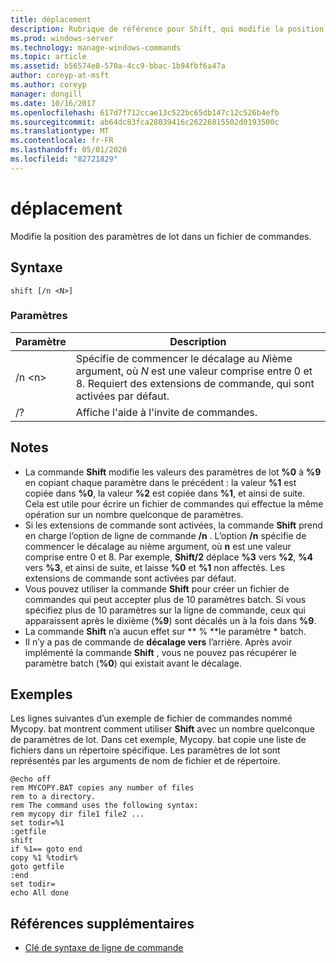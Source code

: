 ```yaml
---
title: déplacement
description: Rubrique de référence pour Shift, qui modifie la position des paramètres de lot dans un fichier de commandes.
ms.prod: windows-server
ms.technology: manage-windows-commands
ms.topic: article
ms.assetid: b56574e8-570a-4cc9-bbac-1b94fbf6a47a
author: coreyp-at-msft
ms.author: coreyp
manager: dongill
ms.date: 10/16/2017
ms.openlocfilehash: 617d7f712ccae13c522bc65db147c12c526b4efb
ms.sourcegitcommit: ab64dc83fca28039416c26226815502d0193500c
ms.translationtype: MT
ms.contentlocale: fr-FR
ms.lasthandoff: 05/01/2020
ms.locfileid: "82721829"
---
```

# <a name="shift"></a>déplacement

Modifie la position des paramètres de lot dans un fichier de commandes.



## <a name="syntax"></a>Syntaxe

```
shift [/n <N>]
```

### <a name="parameters"></a>Paramètres

|Paramètre|Description|
|---------|-----------|
|/n \<n>|Spécifie de commencer le décalage au *N*ième argument, où *N* est une valeur comprise entre 0 et 8. Requiert des extensions de commande, qui sont activées par défaut.|
|/?|Affiche l'aide à l'invite de commandes.|

## <a name="remarks"></a>Notes 

- La commande **Shift** modifie les valeurs des paramètres de lot **%0** à **%9** en copiant chaque paramètre dans le précédent : la valeur **%1** est copiée dans **%0**, la valeur **%2** est copiée dans **%1**, et ainsi de suite. Cela est utile pour écrire un fichier de commandes qui effectue la même opération sur un nombre quelconque de paramètres.
- Si les extensions de commande sont activées, la commande **Shift** prend en charge l’option de ligne de commande **/n** . L’option **/n** spécifie de commencer le décalage au nième argument, où **n** est une valeur comprise entre 0 et 8. Par exemple, **Shift/2** déplace **%3** vers **%2**, **%4** vers **%3**, et ainsi de suite, et laisse **%0** et **%1** non affectés. Les extensions de commande sont activées par défaut.
- Vous pouvez utiliser la commande **Shift** pour créer un fichier de commandes qui peut accepter plus de 10 paramètres batch. Si vous spécifiez plus de 10 paramètres sur la ligne de commande, ceux qui apparaissent après le dixième (**%9**) sont décalés un à la fois dans **%9**.
- La commande **Shift** n’a aucun effet sur ** % **le paramètre * batch.
- Il n’y a pas de commande de **décalage vers** l’arrière. Après avoir implémenté la commande **Shift** , vous ne pouvez pas récupérer le paramètre batch (**%0**) qui existait avant le décalage.

## <a name="examples"></a>Exemples

Les lignes suivantes d’un exemple de fichier de commandes nommé Mycopy. bat montrent comment utiliser **Shift** avec un nombre quelconque de paramètres de lot. Dans cet exemple, Mycopy. bat copie une liste de fichiers dans un répertoire spécifique. Les paramètres de lot sont représentés par les arguments de nom de fichier et de répertoire.
```
@echo off 
rem MYCOPY.BAT copies any number of files
rem to a directory.
rem The command uses the following syntax:
rem mycopy dir file1 file2 ... 
set todir=%1
:getfile
shift
if %1== goto end
copy %1 %todir%
goto getfile
:end
set todir=
echo All done
```

## <a name="additional-references"></a>Références supplémentaires

- [Clé de syntaxe de ligne de commande](command-line-syntax-key.md)